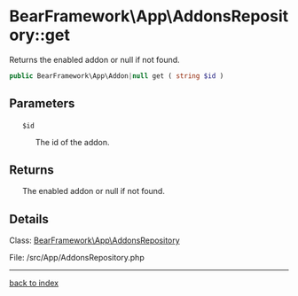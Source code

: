 # BearFramework\App\AddonsRepository::get

Returns the enabled addon or null if not found.

```php
public BearFramework\App\Addon|null get ( string $id )
```

## Parameters

&nbsp;&nbsp;&nbsp;&nbsp;&nbsp;&nbsp;`$id`

&nbsp;&nbsp;&nbsp;&nbsp;&nbsp;&nbsp;&nbsp;&nbsp;&nbsp;&nbsp;&nbsp;&nbsp;The id of the addon.

## Returns

&nbsp;&nbsp;&nbsp;&nbsp;&nbsp;&nbsp;The enabled addon or null if not found.

## Details

Class: [BearFramework\App\AddonsRepository](bearframework.app.addonsrepository.class.md)

File: /src/App/AddonsRepository.php

---

[back to index](index.md)

